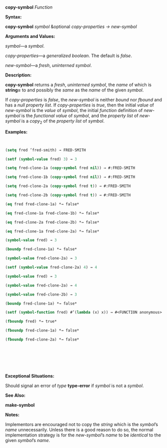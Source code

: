 **copy-symbol** *Function* 



**Syntax:** 



**copy-symbol** *symbol* &amp;optional *copy-properties → new-symbol* 



**Arguments and Values:** 



*symbol*—a *symbol*. 



*copy-properties*—a *generalized boolean*. The default is *false*. 



*new-symbol*—a *fresh*, *uninterned symbol*. 



**Description:** 



**copy-symbol** returns a *fresh*, *uninterned symbol*, the *name* of which is **string=** to and possibly the *same* as the *name* of the given *symbol*. 



If *copy-properties* is *false*, the *new-symbol* is neither *bound* nor *fbound* and has a *null property list*. If *copy-properties* is *true*, then the initial *value* of *new-symbol* is the *value* of *symbol*, the initial *function* definition of *new-symbol* is the *functional value* of *symbol*, and the *property list* of *new-symbol* is a *copy*<sub>2</sub> of the *property list* of *symbol*. 



**Examples:**
```lisp
 

(setq fred ’fred-smith) → FRED-SMITH 

(setf (symbol-value fred) 3) → 3 

(setq fred-clone-1a (copy-symbol fred nil)) → #:FRED-SMITH 

(setq fred-clone-1b (copy-symbol fred nil)) → #:FRED-SMITH 

(setq fred-clone-2a (copy-symbol fred t)) → #:FRED-SMITH 

(setq fred-clone-2b (copy-symbol fred t)) → #:FRED-SMITH 

(eq fred fred-clone-1a) *→ false* 

(eq fred-clone-1a fred-clone-1b) *→ false* 

(eq fred-clone-2a fred-clone-2b) *→ false* 

(eq fred-clone-1a fred-clone-2a) *→ false* 

(symbol-value fred) → 3 

(boundp fred-clone-1a) *→ false* 

(symbol-value fred-clone-2a) → 3 

(setf (symbol-value fred-clone-2a) 4) → 4 

(symbol-value fred) → 3 

(symbol-value fred-clone-2a) → 4 

(symbol-value fred-clone-2b) → 3 

(boundp fred-clone-1a) *→ false* 

(setf (symbol-function fred) #’(lambda (x) x)) → #<FUNCTION anonymous> 

(fboundp fred) *→ true* 

(fboundp fred-clone-1a) *→ false* 

(fboundp fred-clone-2a) *→ false* 



 

 


```
**Exceptional Situations:** 



Should signal an error of *type* **type-error** if *symbol* is not a *symbol*. 



**See Also:** 



**make-symbol** 



**Notes:** 



Implementors are encouraged not to copy the *string* which is the *symbol*’s *name* unnecessarily. Unless there is a good reason to do so, the normal implementation strategy is for the *new-symbol*’s *name* to be *identical* to the given *symbol*’s *name*. 



